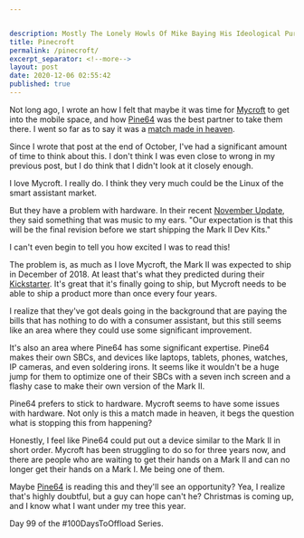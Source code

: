 ```yaml
---


description: Mostly The Lonely Howls Of Mike Baying His Ideological Purity At The Moon
title: Pinecroft
permalink: /pinecroft/
excerpt_separator: <!--more-->
layout: post
date: 2020-12-06 02:55:42
published: true
---
```


Not long ago, I wrote an how I felt that maybe it was time for [Mycroft](https://mycroft.ai) to get into the mobile space, and how [Pine64](https://www.pine64.org) was the best partner to take them there. I went so far as to say it was a [match made in heaven](https://write.as/mikestone/a-match-made-in-heaven). 

<!--more-->

Since I wrote that post at the end of October, I've had a significant amount of time to think about this. I don't think I was even close to wrong in my previous post, but I do think that I didn't look at it closely enough. 

I love Mycroft. I really do. I think they very much could be the Linux of the smart assistant market. 

But they have a problem with hardware. In their recent [November Update](https://mycroft.ai/blog/mark-ii-update-november-2020/), they said something that was music to my ears. "Our expectation is that this will be the final revision before we start shipping the Mark II Dev Kits."

I can't even begin to tell you how excited I was to read this!

The problem is, as much as I love Mycroft, the Mark II was expected to ship in December of 2018. At least that's what they predicted during their [Kickstarter](https://www.kickstarter.com/projects/aiforeveryone/mycroft-mark-ii-the-open-voice-assistant). It's great that it's finally going to ship, but Mycroft needs to be able to ship a product more than once every four years. 

I realize that they've got deals going in the background that are paying the bills that has nothing to do with a consumer assistant, but this still seems like an area where they could use some significant improvement.

It's also an area where Pine64 has some significant expertise. Pine64 makes their own SBCs, and devices like laptops, tablets, phones, watches, IP cameras, and even soldering irons. It seems like it wouldn't be a huge jump for them to optimize one of their SBCs with a seven inch screen and a flashy case to make their own version of the Mark II. 

Pine64 prefers to stick to hardware. Mycroft seems to have some issues with hardware. Not only is this a match made in heaven, it begs the question what is stopping this from happening?

Honestly, I feel like Pine64 could put out a device similar to the Mark II in short order. Mycroft has been struggling to do so for three years now, and there are people who are waiting to get their hands on a Mark II and can no longer get their hands on a Mark I. Me being one of them. 

Maybe [Pine64](https://fosstodon.org/@pine64) is reading this and they'll see an opportunity? Yea, I realize that's highly doubtful, but a guy can hope can't he? Christmas is coming up, and I know what I want under my tree this year.

Day 99 of the #100DaysToOffload Series.